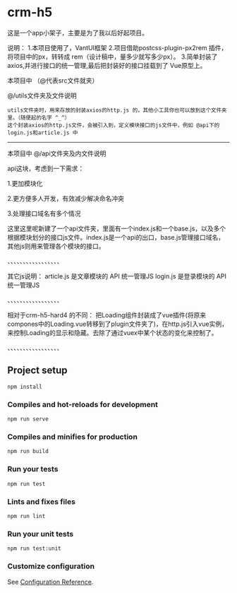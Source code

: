 # crm-h5

这是一个app小架子，主要是为了我以后好起项目。

说明： 
	1.本项目使用了，VantUI框架
	2.项目借助postcss-plugin-px2rem 插件，将项目中的px，转转成
		rem（设计稿中，量多少就写多少px）。
	3.简单封装了 axios,并进行接口的统一管理,最后把封装好的接口挂载到了
		Vue原型上。

本项目中
（@代表src文件就夹）

@/utils文件夹及文件说明

    utils文件夹时，用来存放的封装axios的http.js 的，其他小工具你也可以放到这个文件夹里。（随便起的名字 ^_^）
    这个封装axios的http.js文件，会被引入到，定义模块接口的js文件中，例如 @api下的 login.js和article.js 中


--------------------
本项目中
@/api文件夹及内文件说明

api这块，考虑到一下需求：

1.更加模块化

2.更方便多人开发，有效减少解决命名冲突

3.处理接口域名有多个情况

这里这里呢新建了一个api文件夹，里面有一个index.js和一个base.js，以及多个根据模块划分的接口js文件。index.js是一个api的出口，base.js管理接口域名，其他js则用来管理各个模块的接口。

、、、、、、、、、、、、、、、、、

其它js说明：
article.js 是文章模块的 API 统一管理JS
login.js 是登录模块的   API 统一管理JS

、、、、、、、、、、、、、、、、、

相对于crm-h5-hard4 的不同：
把Loading组件封装成了vue插件(将原来compones中的Loading.vue转移到了plugin文件夹了)，在http.js引入vue实例，
来控制Loading的显示和隐藏。去除了通过vuex中某个状态的变化来控制了。
   
、、、、、、、、、、、、、、、、、






## Project setup
```
npm install
```

### Compiles and hot-reloads for development
```
npm run serve
```

### Compiles and minifies for production
```
npm run build
```

### Run your tests
```
npm run test
```

### Lints and fixes files
```
npm run lint
```

### Run your unit tests
```
npm run test:unit
```

### Customize configuration
See [Configuration Reference](https://cli.vuejs.org/config/).

